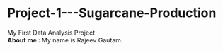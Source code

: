 # Project-1---Sugarcane-Production
My First Data Analysis Project<br>
<b>About me : </b>
My name is Rajeev Gautam.
